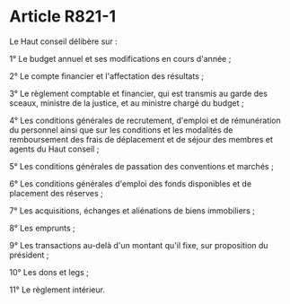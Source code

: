 # Article R821-1

<p>Le Haut conseil délibère sur :</p><p>1° Le budget annuel et ses modifications en cours d'année ;</p><p>2° Le compte financier et l'affectation des résultats ;</p><p>3° Le règlement comptable et financier, qui est transmis au garde des sceaux, ministre de la justice, et au ministre chargé du budget ;</p><p>4° Les conditions générales de recrutement, d'emploi et de rémunération du personnel ainsi que sur les conditions et les modalités de remboursement des frais de déplacement et de séjour des membres et agents du Haut conseil ;</p><p>5° Les conditions générales de passation des conventions et marchés ;</p><p>6° Les conditions générales d'emploi des fonds disponibles et de placement des réserves ;</p><p>7° Les acquisitions, échanges et aliénations de biens immobiliers ;</p><p>8° Les emprunts ;</p><p>9° Les transactions au-delà d'un montant qu'il fixe, sur proposition du président ;</p><p>10° Les dons et legs ;</p><p>11° Le règlement intérieur.</p>